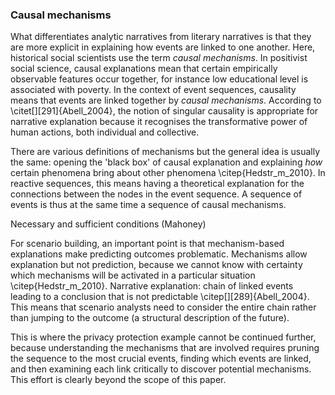 ### Causal mechanisms

What differentiates analytic narratives from literary narratives is that they are more explicit in explaining how events are linked to one another.
Here, historical social scientists use the term *causal mechanisms*.
In positivist social science, causal explanations mean that certain empirically observable features occur together, for instance low educational level is associated with poverty.
In the context of event sequences, causality means that events are linked together by *causal mechanisms*.
According to \citet[][291]{Abell_2004}, the notion of singular causality is appropriate for narrative explanation because it recognises the transformative power of human actions, both individual and collective.

There are various definitions of mechanisms but the general idea is usually the same: opening the 'black box' of causal explanation and explaining *how* certain phenomena bring about other phenomena \citep{Hedstr_m_2010}.
In reactive sequences, this means having a theoretical explanation for the connections between the nodes in the event sequence.
A sequence of events is thus at the same time a sequence of causal mechanisms.

Necessary and sufficient conditions (Mahoney)


For scenario building, an important point is that mechanism-based explanations make predicting outcomes problematic. Mechanisms allow explanation but not prediction, because we cannot know with certainty which mechanisms will be activated in a particular situation \citep{Hedstr_m_2010}.
Narrative explanation: chain of linked events leading to a conclusion that is not predictable \citep[][289]{Abell_2004}. This means that scenario analysts need to consider the entire chain rather than jumping to the outcome (a structural description of the future).

This is where the privacy protection example cannot be continued further, because understanding the mechanisms that are involved requires pruning the sequence to the most crucial events, finding which events are linked, and then examining each link critically to discover potential mechanisms.
This effort is clearly beyond the scope of this paper.